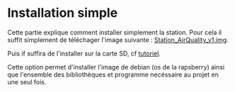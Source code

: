 # Installation simple

Cette partie explique comment installer simplement la station. Pour cela il suffit simplement de téléchager l'image suivante : [Station_AirQuality_v1.img](https://espaces-collaboratifs.grenet.fr/share/proxy/alfresco-noauth/api/internal/shared/node/DQs0CGZEQR6KOmH0aB4OZA/content/Station_AirQuality.img.gz?c=force&noCache=1647468988863&a=true).

Puis if suffira de l'installer sur la carte SD, cf [tutoriel](Configuration_flash.md).

Cette option permet d'installer l'image de debian (os de la rapsberry) ainsi que l'ensemble des bibliothèques et programme necéssaire au projet en une seul fois.
